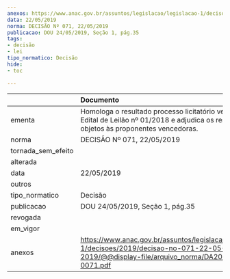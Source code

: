 ```yaml
---
anexos: https://www.anac.gov.br/assuntos/legislacao/legislacao-1/decisoes/2019/decisao-no-071-22-05-2019/@@display-file/arquivo_norma/DA2019-0071.pdf
data: 22/05/2019
norma: DECISÃO Nº 071, 22/05/2019
publicacao: DOU 24/05/2019, Seção 1, pág.35
tags:
- decisão
- lei
tipo_normatico: Decisão
hide: 
- toc 
 
---
```


|                    | Documento                                                                                                                                       |
|:-------------------|:------------------------------------------------------------------------------------------------------------------------------------------------|
| ementa             | Homologa o resultado processo licitatório veiculado no Edital de Leilão nº 01/2018 e adjudica os respectivos objetos às proponentes vencedoras. |
| norma              | DECISÃO Nº 071, 22/05/2019                                                                                                                      |
| tornada_sem_efeito |                                                                                                                                                 |
| alterada           |                                                                                                                                                 |
| data               | 22/05/2019                                                                                                                                      |
| outros             |                                                                                                                                                 |
| tipo_normatico     | Decisão                                                                                                                                         |
| publicacao         | DOU 24/05/2019, Seção 1, pág.35                                                                                                                 |
| revogada           |                                                                                                                                                 |
| em_vigor           |                                                                                                                                                 |
| anexos             | https://www.anac.gov.br/assuntos/legislacao/legislacao-1/decisoes/2019/decisao-no-071-22-05-2019/@@display-file/arquivo_norma/DA2019-0071.pdf   |
